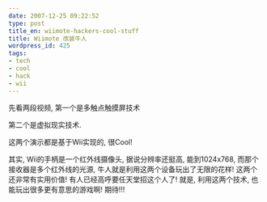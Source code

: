 ```yaml
---
date: 2007-12-25 09:22:52
type: post
title_en: wiimote-hackers-cool-stuff
title: Wiimote 改装牛人
wordpress_id: 425
tags:
- tech
- cool
- hack
- wii
---
```


先看两段视频, 第一个是多触点触摸屏技术

第二个是虚拟现实技术.

这两个演示都是基于Wii实现的, 很Cool!

其实, Wii的手柄是一个红外线摄像头, 据说分辨率还挺高, 能到1024x768, 而那个接收器是多个红外线的光源, 牛人就是利用这两个设备玩出了无限的花样! 这两个还非常有实用价值! 有人已经高呼要任天堂招这个人了! 就是, 利用这两个技术, 也能玩出很多更有意思的游戏啊! 期待!!!


